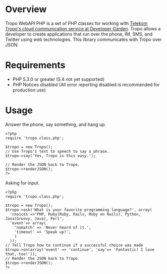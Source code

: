 Overview
========

Tropo WebAPI PHP is a set of PHP classes for working with [Telekom Tropo's cloud communication service at Developer Garden](http://www.developergarden.com/apis/apis-sdks/telekom-tropo-api/). Tropo allows a developer to create applications that run over the phone, IM, SMS, and Twitter using web technologies. This library communicates with Tropo over JSON.

Requirements
============

 * PHP 5.3.0 or greater (5.4 not yet supported)
 * PHP Notices disabled (All error reporting disabled is recommended for production use)

Usage
=====

Answer the phone, say something, and hang up.

    <?php    
    require 'tropo.class.php';

    $tropo = new Tropo();    
    // Use Tropo's text to speech to say a phrase.    
    $tropo->say('Yes, Tropo is this easy.');    

    // Render the JSON back to Tropo.
    $tropo->renderJSON();    
    ?>    
    
Asking for input.

    <?php
    require 'tropo.class.php';

    $tropo = new Tropo();
    $tropo->ask('What is your favorite programming language?', array(
      'choices'=>'PHP, Ruby(Ruby, Rails, Ruby on Rails), Python, Java(Groovy, Java), Perl',
      'event'=> array(
        'nomatch' => 'Never heard of it.',
        'timeout' => 'Speak up!',
        )
      ));
    // Tell Tropo how to continue if a successful choice was made
    $tropo->on(array('event' => 'continue', 'say'=> 'Fantastic! I love that, too!'));
    // Render the JSON back to Tropo    
    $tropo->renderJSON();
    ?>
